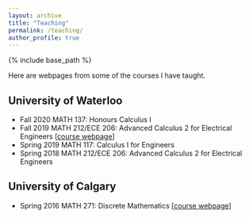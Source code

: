 ```yaml
---
layout: archive
title: "Teaching"
permalink: /teaching/
author_profile: true
---
```


{% include base_path %}

Here are webpages from some of the courses I have taught.

## University of Waterloo
  - Fall 2020 MATH 137: Honours Calculus I
  - Fall 2019 MATH 212/ECE 206: Advanced Calculus 2 for Electrical Engineers \[[course webpage](ece206_2019/)\]
  - Spring 2019 MATH 117: Calculus I for Engineers
  - Spring 2018 MATH 212/ECE 206: Advanced Calculus 2 for Electrical Engineers


## University of Calgary
  - Spring 2016 MATH 271: Discrete Mathematics \[[course webpage](271/)\]
